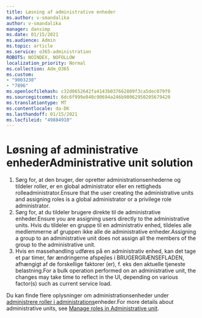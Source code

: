 ```yaml
---
title: Løsning af administrative enheder
ms.author: v-smandalika
author: v-smandalika
manager: dansimp
ms.date: 01/15/2021
ms.audience: Admin
ms.topic: article
ms.service: o365-administration
ROBOTS: NOINDEX, NOFOLLOW
localization_priority: Normal
ms.collection: Adm_O365
ms.custom:
- "9003230"
- "7896"
ms.openlocfilehash: c32d0652642fa4143b037662809f3ca5dec079f0
ms.sourcegitcommit: 6dc6f999e840c90694a246b90062950205679420
ms.translationtype: MT
ms.contentlocale: da-DK
ms.lasthandoff: 01/15/2021
ms.locfileid: "49884910"
---
```

# <a name="administrative-unit-solution"></a><span data-ttu-id="24c71-102">Løsning af administrative enheder</span><span class="sxs-lookup"><span data-stu-id="24c71-102">Administrative unit solution</span></span>

1. <span data-ttu-id="24c71-103">Sørg for, at den bruger, der opretter administrationsenhederne og tildeler roller, er en global administrator eller en rettigheds rolleadministrator.</span><span class="sxs-lookup"><span data-stu-id="24c71-103">Ensure that the user creating the administrative units and assigning roles is a global administrator or a privilege role administrator.</span></span>
2. <span data-ttu-id="24c71-104">Sørg for, at du tildeler brugere direkte til de administrative enheder.</span><span class="sxs-lookup"><span data-stu-id="24c71-104">Ensure you are assigning users directly to the administrative units.</span></span> <span data-ttu-id="24c71-105">Hvis du tildeler en gruppe til en administrativ enhed, tildeles alle medlemmerne af gruppen ikke alle de administrative enheder.</span><span class="sxs-lookup"><span data-stu-id="24c71-105">Assigning a group to an administrative unit does not assign all the members of the group to the administrative unit.</span></span>
3. <span data-ttu-id="24c71-106">Hvis en massehandling udføres på en administrativ enhed, kan det tage et par timer, før ændringerne afspejles i BRUGERGRÆNSEFLADEN, afhængigt af de forskellige faktorer (er), f. eks den aktuelle tjeneste belastning.</span><span class="sxs-lookup"><span data-stu-id="24c71-106">For a bulk operation performed on an administrative unit, the changes may take time to reflect in the UI, depending on various factor(s) such as current service load.</span></span>

<span data-ttu-id="24c71-107">Du kan finde flere oplysninger om administrationsenheder under [administrere roller i administrations](https://docs.microsoft.com/azure/active-directory/roles/administrative-units)enheder.</span><span class="sxs-lookup"><span data-stu-id="24c71-107">For more details about administrative units, see [Manage roles in Administrative unit](https://docs.microsoft.com/azure/active-directory/roles/administrative-units).</span></span>
